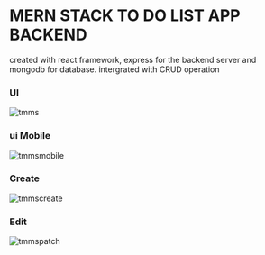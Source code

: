 # MERN STACK TO DO LIST APP BACKEND

created with react framework, express for the backend server and mongodb for database. intergrated with CRUD operation
### UI
![tmms](https://github.com/beernaard/task-manager-mernstack-frontend/assets/142719026/63beed7b-8f39-4dc7-b6cb-d01cdbb22cec)

### ui Mobile
![tmmsmobile](https://github.com/beernaard/task-manager-mernstack-frontend/assets/142719026/c4be2747-5939-4753-9f0b-ce34e6ab6e11)

### Create
![tmmscreate](https://github.com/beernaard/task-manager-mernstack-frontend/assets/142719026/99124ba7-2f9d-45f0-8093-289d7e6a9aeb)

### Edit
![tmmspatch](https://github.com/beernaard/task-manager-mernstack-frontend/assets/142719026/65c14f1d-cc38-4f5b-908d-b645ee1bd252)
